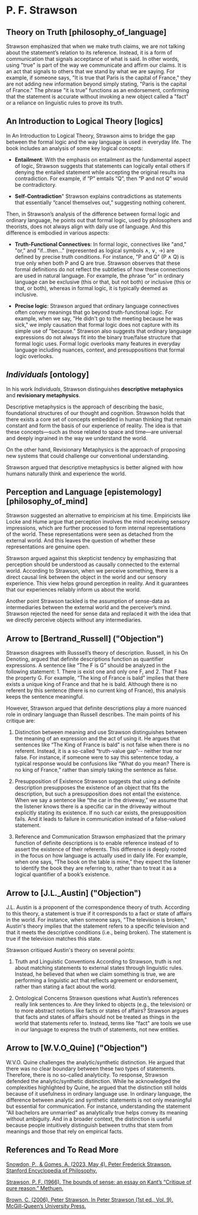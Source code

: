 # P. F. Strawson 

## Theory on Truth [philosophy_of_language]

Strawson emphasized that when we make truth claims, we are not talking about the statement’s relation to its reference. Instead, it is a form of communication that signals acceptance of what is said. In other words, using "true" is part of the way we communicate and affirm our claims. It is an act that signals to others that we stand by what we are saying.  For example, if someone says, "It is true that Paris is the capital of France," they are not adding new information beyond simply stating, "Paris is the capital of France." The phrase "it is true" functions as an endorsement, confirming that the statement is accurate without invoking a new object called a "fact" or a reliance on linguistic rules to prove its truth.

## An Introduction to Logical Theory [logics]

In An Introduction to Logical Theory, Strawson aims to bridge the gap between the formal logic and the way language is used in everyday life. The book includes an analysis of some key logical concepts:

- **Entailment**:
With the emphasis on entailment as the fundamental aspect of logic, Strawson suggests that statements can logically entail others if denying the entailed statement while accepting the original results ina contradiction. For example, if “P” emtails “Q”, then “P and not Q” would be contradictory.

- **Self-Contradiction**"
Strawson explains contradictions as statements that essentially “cancel themselves out,” suggesting nothing coherent. 

Then, in Strawson’s analysis of the difference between formal logic and ordinary language, he points out that formal logic, used by philosophers and theorists, does not always align with daily use of language. And this difference is embodied in various aspects:

- **Truth-Functional Connectives**: 
In formal logic, connectives like "and," "or," and "if...then..." (represented as logical symbols ∧, ∨, →) are defined by precise truth conditions. For instance, "P and Q" (P ∧ Q) is true only when both P and Q are true. Strawson observes that these formal definitions do not reflect the subtleties of how these connections are used in natural language. For example, the phrase “or” in ordinary language can be exclusive (this or that, but not both) or inclusive (this or that, or both), whereas in formal logic, it is typically deemed as inclusive. 

- **Precise logic**:
Strawson argued that ordinary language connectives often convey meanings that go beyond truth-functional logic. For example, when we say, "He didn't go to the meeting because he was sick," we imply causation that formal logic does not capture with its simple use of "because." Strawson also suggests that ordinary language expressions do not always fit into the binary true/false structure that formal logic uses. Formal logic overlooks many features in everyday language including nuances, context, and presuppositions that formal logic overlooks.

## *Individuals* [ontology]

In his work *Individuals*, Strawson distinguishes **descriptive metaphysics** and **revisionary metaphysics**.

Descriptive metaphysics is the approach of describing the basic, foundational structures of our thought and cognition. Strawson holds that there exists a core set of concepts embedded in human thinking that remain constant and form the basis of our experience of reality. The idea is that these concepts—such as those related to space and time—are universal and deeply ingrained in the way we understand the world.

On the other hand, Revisionary Metaphysics is the approach of proposing new systems that could challenge our conventional understanding.

Strawson argued that descriptive metaphysics is better aligned with how humans naturally think and experience the world.

## Perception and Language [epistemology] [philosophy_of_mind]

Strawson suggested an alternative to empiricism at his time. Empiricists like Locke and Hume argue that perception involves the mind receiving sensory impressions, which are further processed to form internal representations of the world. These representations were seen as detached from the external world. And this leaves the question of whether these representations are genuine open.

Strawson argued against this skepticist tendency by emphasizing that perception should be understood as causally connected to the external world. According to Strawson, when we perceive something, there is a direct causal link between the object in the world and our sensory experience. This view helps ground perception in reality. And it guarantees that our experiences reliably inform us about the world.

Another point Strawson tackled is the assumption of sense-data as intermediaries between the external world and the perceiver’s mind. Strawson rejected the need for sense data and replaced it with the idea that we directly perceive objects without any intermediaries. 

## Arrow to [Bertrand_Russell] ("Objection")

Strawson disagrees with Russsell’s theory of description. Russell, in his On Denoting, argued that definite descriptions function as quantifier expressions. A sentence like “The F is G” should be analyzed in the following statement: 1. There is exist one and only one F, and 2. That F has the property G. For example, “The king of France is bald” implies that there exists a unique king of France and that he is bald. Although there is no referent by this sentence (there is no current king of France), this analysis keeps the sentence meaningful. 

However, Strawson argued that definite descriptions play a more nuanced role in ordinary language than Russell describes. The main points of his critique are:

1. Distinction between meaning and use
Strawson distinguishes between the meaning of an expression and the act of using it. He argues that sentences like “The King of France is bald” is not false when there is no referent. Instead, it is a so-called “truth-value gap”-- neither true nor false. For instance, if someone were to say this setentence today, a typical response would be confusions like “What do you mean? There is no king of France,” rather than simply taking the sentence as false.

2. Presupposition of Existence
Strawson suggests that using a definite description presupposes the existence of an object that fits the description, but such a presupposition does not entail the existence. When we say a sentence like “the car in the driveway,” we assume that the listener knows there is a specific car in the driveway without explicitly stating its existence. If no such car exists, the presupposition fails. And it leads to failure in communication instead of a false-valued statement. 

3. Reference and Communication
Strawson emphasized that the primary function of definite descriptions is to enable reference instead of to assert the existence of their referents. This difference is deeply rooted in the focus on how language is actually used in daily life. For example, when one says, “The book on the table is mine,” they expect the listener to identify the book they are referring to, rather than to treat it as a logical quantifier of a book’s existence.

## Arrow to [J.L._Austin] ("Objection")

J.L. Austin is a proponent of the correspondence theory of truth. According to this theory, a statement is true if it corresponds to a fact or state of affairs in the world. For instance, when someone says, "The television is broken," Austin's theory implies that the statement refers to a specific television and that it meets the descriptive conditions (i.e., being broken). The statement is true if the television matches this state.

Strawson critiqued Austin's theory on several points:

1. Truth and Linguistic Conventions
According to Strawson, truth is not about matching statements to external states through linguistic rules. Instead, he believed that when we claim something is true, we are performing a linguistic act that reflects agreement or endorsement, rather than stating a fact about the world.

2. Ontological Concerns
Strawson questions what Austin’s references really link sentences to. Are they linked to objects (e.g., the television) or to more abstract notions like facts or states of affairs? Strawson argues that facts and states of affairs should not be treated as things in the world that statements refer to. Instead, terms like "fact" are tools we use in our language to express the truth of statements, not new entities.

## Arrow to [W.V.O_Quine] ("Objection")

W.V.O. Quine challenges the analytic/synthetic distinction. He argued that there was no clear boundary between these two types of statements. Therefore, there is no so-called analyticity. To response, Strawson defended the analytic/synthetic distinction. While he acknowledged the complexities highlighted by Quine, he argued that the distinction still holds because of it usefulness in ordinary language use. In ordinary language, the difference between analytic and synthetic statements is not only meaningful but essential for communication. For instance, understanding the statement “All bachelors are unmarried” as analytically true helps convey its meaning without ambiguity. And in a broader context, the distinction is useful because people intuitively distinguish between truths that stem from meanings and those that rely on empirical facts.

## References and To Read More
[Snowdon, P., & Gomes, A. (2023, May 4). Peter Frederick Strawson. Stanford Encyclopedia of Philosophy.](https://plato.stanford.edu/entries/strawson/)

[Strawson, P. F. (1966). The bounds of sense: an essay on Kant’s “Critique of pure reason.” Methuen.](https://www.amazon.com/Bounds-Sense-Essay-Kants-Reason/dp/041614800X)

[Brown, C. (2006). Peter Strawson. In Peter Strawson (1st ed., Vol. 9). McGill-Queen’s University Press.](https://doi.org/10.4324/9781315712116)



